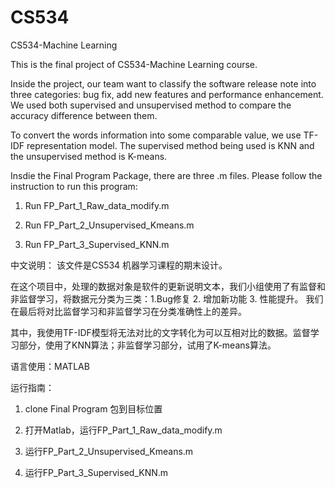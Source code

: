 # CS534
CS534-Machine Learning

This is the final project of CS534-Machine Learning course. 

Inside the project, our team want to classify the software release note into three categories: bug fix, add new features and performance enhancement. We used both supervised and unsupervised method to compare the accuracy difference between them.

To convert the words information into some comparable value, we use TF-IDF representation model. The supervised method being used is KNN and the unsupervised method is K-means. 

Insdie the Final Program Package, there are three .m files. Please follow the instruction to run this program:

1. Run FP_Part_1_Raw_data_modify.m

2. Run FP_Part_2_Unsupervised_Kmeans.m

3. Run FP_Part_3_Supervised_KNN.m


中文说明：
该文件是CS534 机器学习课程的期末设计。

在这个项目中，处理的数据对象是软件的更新说明文本，我们小组使用了有监督和非监督学习，将数据元分类为三类：1.Bug修复 2. 增加新功能 3. 性能提升。
我们在最后将对比监督学习和非监督学习在分类准确性上的差异。

其中，我使用TF-IDF模型将无法对比的文字转化为可以互相对比的数据。监督学习部分，使用了KNN算法；非监督学习部分，试用了K-means算法。

语言使用：MATLAB

运行指南：

1. clone Final Program 包到目标位置

2. 打开Matlab，运行FP_Part_1_Raw_data_modify.m

3. 运行FP_Part_2_Unsupervised_Kmeans.m

4. 运行FP_Part_3_Supervised_KNN.m
